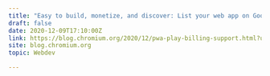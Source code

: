 ```yaml
---
title: "Easy to build, monetize, and discover: List your web app on Google Play"
draft: false
date: 2020-12-09T17:10:00Z
link: https://blog.chromium.org/2020/12/pwa-play-billing-support.html?utm_medium=RSS&utm_source=hune
site: blog.chromium.org
topic: Webdev  

---
```

